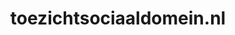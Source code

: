 ---
layout: post
title:  "toezichtsociaaldomein.nl"
internal_url:  "/dutchgov/toezichtsociaaldomein.nl.html"
subdomains_count: 9
all_subdomains_count: 18
urls_count: 5
ssl_rank: 0
http_rank: 71
url_link: /data/toezichtsociaaldomein.nl/urls.txt
all_subdomains_link: /data/toezichtsociaaldomein.nl/all_subdomains.txt
subdomains_link: /data/toezichtsociaaldomein.nl/subdomains.txt
categories: dutchgov
---